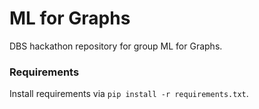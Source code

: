 # ML for Graphs

DBS hackathon repository for group ML for Graphs.

### Requirements
Install requirements via `pip install -r requirements.txt`.